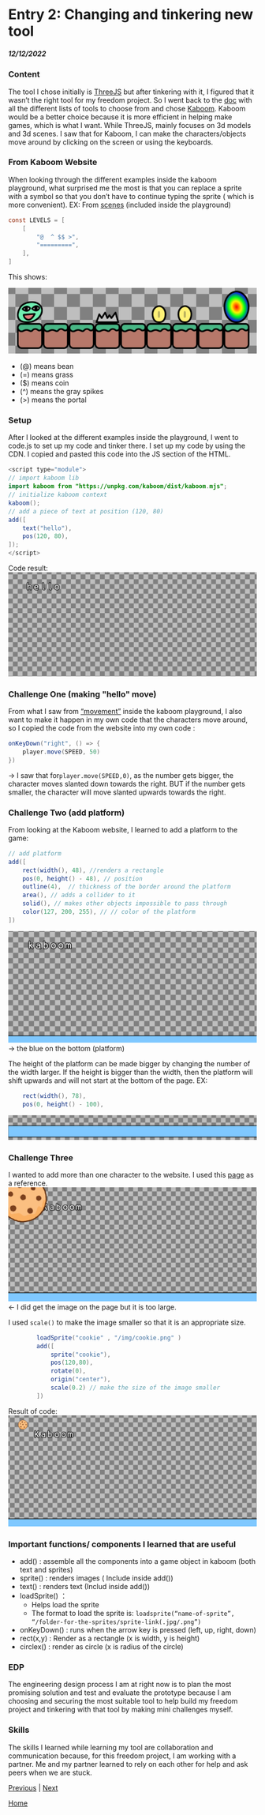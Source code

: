 # Entry 2: Changing and tinkering new tool
##### 12/12/2022

### Content
The tool I chose initially is [ThreeJS](https://threejs.org/) but after tinkering with it, I figured that it wasn’t the right tool for my freedom project. So I went back to the [doc](https://docs.google.com/document/d/1oJFrErlAZvB-0V923QGOm4X3CwiceJsKot2R6Jz8Mdc/preview) with all the different lists of tools to choose from and chose [Kaboom](https://kaboomjs.com/). Kaboom would be a better choice because it is more efficient in helping make games, which is what I want. While ThreeJS, mainly focuses on 3d models and 3d scenes. I saw that for Kaboom, I can make the characters/objects move around by clicking on the screen or using the keyboards.

### From Kaboom Website
When looking through the different examples inside the kaboom playground, what surprised me the most is that you can replace a sprite with a symbol so that you don’t have to continue typing the sprite ( which is more convenient).
EX: From [scenes](https://kaboomjs.com/play?demo=scenes) (included inside the playground)
```java
const LEVELS = [
	[
		"@  ^ $$ >",
		"=========",
	],
]
```
This shows:

 ![img of scene](../tinker-img/scene.png)

* (@) means bean
* (=) means grass
* ($) means coin
* (^) means the gray spikes
* (>) means the portal

### Setup
After I looked at the different examples inside the playground, I went to code.js to set up my code and tinker there. I set up my code by using the CDN. I copied and pasted this code into the JS section of the HTML.
```java
<script type="module">
// import kaboom lib
import kaboom from "https://unpkg.com/kaboom/dist/kaboom.mjs";
// initialize kaboom context
kaboom();
// add a piece of text at position (120, 80)
add([
    text("hello"),
    pos(120, 80),
]);
</script>
```
Code result:
 ![img of setup](../tinker-img/setup.png)

 ### Challenge One (making "hello" move)
 From what I saw from [“movement”](https://kaboomjs.com/play?demo=movement) inside the kaboom playground, I also want to make it happen in my own code that the characters move around, so I copied the code from the website into my own code :
```java
onKeyDown("right", () => {
	player.move(SPEED, 50)
})
```
→ I saw that for`player.move(SPEED,0)`, as the number gets bigger, the character moves slanted down towards the right. BUT if the number gets smaller, the character will move slanted upwards towards the right.


### Challenge Two (add platform)
From looking at the Kaboom website, I learned to add a platform to the game:
```java
// add platform
add([
    rect(width(), 48), //renders a rectangle
    pos(0, height() - 48), // position
    outline(4),  // thickness of the border around the platform
    area(), // adds a collider to it
    solid(), // makes other objects impossible to pass through
    color(127, 200, 255), // // color of the platform
])
```
 ![img of platform1](../tinker-img/platform1.png)
 → the blue on the bottom (platform)

The height of the platform can be made bigger by changing the number of the width larger. If the height is bigger than the width, then the platform will shift upwards and will not start at the bottom of the page.
EX:
```java
    rect(width(), 78),
    pos(0, height() - 100),
```
![img of platform2](../tinker-img/platform2.png)

### Challenge Three
I wanted to add more than one character to the website. I used this [page](https://kaboomjs.com/play?demo=add) as a reference.
![img of cookie1](../tinker-img/cookie1.png)
← I did get the image on the page but it is too large.

I used `scale()` to make the image smaller so that it is an appropriate size.
```java
        loadSprite("cookie" , "/img/cookie.png" )
        add([
            sprite("cookie"),
            pos(120,80),
            rotate(0),
            origin("center"),
            scale(0.2) // make the size of the image smaller
        ])
```
Result of code:
![img of cookie2](../tinker-img/cookie2.png)

### Important functions/ components I learned that are useful
* add() : assemble all the components into a game object in kaboom (both text and sprites)
* sprite() : renders images ( Include inside add())
* text() : renders text (Includ inside add())
* loadSprite() ：
	* Helps load the sprite
	* The format to load the sprite is: `loadsprite(“name-of-sprite”, “/folder-for-the-sprites/sprite-link(.jpg/.png”)`
* onKeyDown() : runs when the arrow key is pressed (left, up, right, down)
* rect(x,y) : Render as a rectangle (x is width, y is height)
* circlex() : render as circle (x is radius of the circle)




### EDP
The engineering design process I am at right now is to plan the most promising solution and test and evaluate the prototype because I am choosing and securing the most suitable tool to help build my freedom project and tinkering with that tool by making mini challenges myself.

### Skills
The skills I learned while learning my tool are collaboration and communication because, for this freedom project, I am working with a partner. Me and my partner learned to rely on each other for help and ask peers when we are stuck.



[Previous](entry01.md) | [Next](entry03.md)

[Home](../README.md)